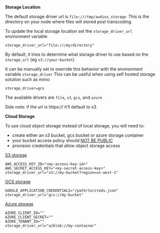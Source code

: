 **Storage Location**

The default storage driver url is `file:///tmp/audius_storage`.
This is the directory on your node where files will stored post transcoding.

To update the local storage location set the `storage_driver_url` environment variable
```
storage_driver_url="file:///my/directory"
```

By default, it tries to determine what storage driver to use based on the `storage_url` (eg `s3://your-bucket`)

It can be manually set to override this behavior with the environment variable `storage_driver` 
This can be useful when using self hosted storage solution such as minio
```
storage_driver=gcs
```

The available drivers are `file`, `s3`, `gcs`, and `azure`

Side note: if the url is https:// it’ll default to s3


**Cloud Storage**

To use cloud object storage instead of local storage, you will need to:

- create either an s3 bucket, gcs bucket or azure storage container
- your bucket access policy should <u>NOT BE PUBLIC</u>
- provision credentials that allow object storage access

[S3 storage](https://aws.amazon.com/s3/)
```
AWS_ACCESS_KEY_ID="<my-access-key-id>"
AWS_SECRET_ACCESS_KEY="<my-secret-access-key>"
storage_driver_url="s3://my-bucket?region=us-west-1"
```

[GCS storage](https://cloud.google.com/storage/docs/creating-buckets)
```
GOOGLE_APPLICATION_CREDENTIALS="/path/to/creds.json"
storage_driver_url="gcs://my-bucket"
```

[Azure storage](https://azure.microsoft.com/en-us/products/storage/blobs)
```
AZURE_CLIENT_ID=""
AZURE_CLIENT_SECRET=""
AZURE_TENANT_ID=""
storage_driver_url="azblob://my-container"
```